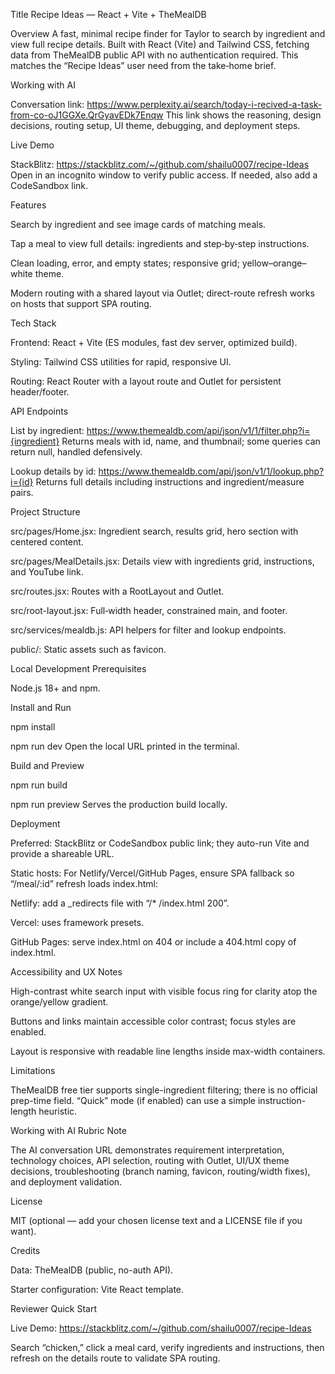 Title
Recipe Ideas — React + Vite + TheMealDB

Overview
A fast, minimal recipe finder for Taylor to search by ingredient and view full recipe details. Built with React (Vite) and Tailwind CSS, fetching data from TheMealDB public API with no authentication required. This matches the “Recipe Ideas” user need from the take‑home brief.​

Working with AI

Conversation link: https://www.perplexity.ai/search/today-i-recived-a-task-from-co-oJ1GGXe.QrGyavEDk7Enqw
This link shows the reasoning, design decisions, routing setup, UI theme, debugging, and deployment steps.​

Live Demo

StackBlitz: https://stackblitz.com/~/github.com/shailu0007/recipe-Ideas
Open in an incognito window to verify public access. If needed, also add a CodeSandbox link.​

Features

Search by ingredient and see image cards of matching meals.​

Tap a meal to view full details: ingredients and step‑by‑step instructions.​

Clean loading, error, and empty states; responsive grid; yellow–orange–white theme.​

Modern routing with a shared layout via Outlet; direct-route refresh works on hosts that support SPA routing.​

Tech Stack

Frontend: React + Vite (ES modules, fast dev server, optimized build).​

Styling: Tailwind CSS utilities for rapid, responsive UI.​

Routing: React Router with a layout route and Outlet for persistent header/footer.​

API Endpoints

List by ingredient: https://www.themealdb.com/api/json/v1/1/filter.php?i={ingredient}
Returns meals with id, name, and thumbnail; some queries can return null, handled defensively.​

Lookup details by id: https://www.themealdb.com/api/json/v1/1/lookup.php?i={id}
Returns full details including instructions and ingredient/measure pairs.​

Project Structure

src/pages/Home.jsx: Ingredient search, results grid, hero section with centered content.

src/pages/MealDetails.jsx: Details view with ingredients grid, instructions, and YouTube link.

src/routes.jsx: Routes with a RootLayout and Outlet.

src/root-layout.jsx: Full‑width header, constrained main, and footer.

src/services/mealdb.js: API helpers for filter and lookup endpoints.​

public/: Static assets such as favicon.​

Local Development
Prerequisites

Node.js 18+ and npm.

Install and Run

npm install

npm run dev
Open the local URL printed in the terminal.​

Build and Preview

npm run build

npm run preview
Serves the production build locally.​

Deployment

Preferred: StackBlitz or CodeSandbox public link; they auto-run Vite and provide a shareable URL.​

Static hosts: For Netlify/Vercel/GitHub Pages, ensure SPA fallback so “/meal/:id” refresh loads index.html:

Netlify: add a _redirects file with “/* /index.html 200”.

Vercel: uses framework presets.

GitHub Pages: serve index.html on 404 or include a 404.html copy of index.html.​

Accessibility and UX Notes

High-contrast white search input with visible focus ring for clarity atop the orange/yellow gradient.​

Buttons and links maintain accessible color contrast; focus styles are enabled.​

Layout is responsive with readable line lengths inside max-width containers.​

Limitations

TheMealDB free tier supports single-ingredient filtering; there is no official prep-time field. “Quick” mode (if enabled) can use a simple instruction-length heuristic.​

Working with AI Rubric Note

The AI conversation URL demonstrates requirement interpretation, technology choices, API selection, routing with Outlet, UI/UX theme decisions, troubleshooting (branch naming, favicon, routing/width fixes), and deployment validation.​

License

MIT (optional — add your chosen license text and a LICENSE file if you want).

Credits

Data: TheMealDB (public, no-auth API).​

Starter configuration: Vite React template.​

Reviewer Quick Start

Live Demo: https://stackblitz.com/~/github.com/shailu0007/recipe-Ideas​

Search “chicken,” click a meal card, verify ingredients and instructions, then refresh on the details route to validate SPA routing.